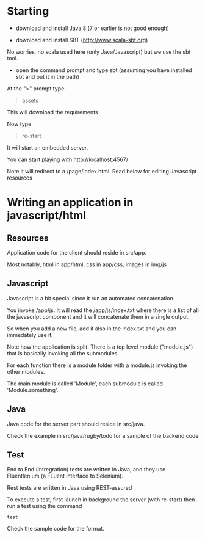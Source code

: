 # Starting

- download and install Java 8 (7 or earlier is not good enough)

- download and install SBT (http://www.scala-sbt.org)

No worries, no scala used here (only Java/Javascript) but we use the sbt tool.

- open the command prompt and type sbt (assuming you have installed sbt and put it in the path)

At the ">" prompt type: 

> assets

This will download the requirements

Now type

> re-start

It will start an embedded server.

You can start playing with http://localhost:4567/ 

Note it will redirect to a /page/index.html. Read below for editing Javascript resources

# Writing an application in javascript/html

## Resources

Application code for the client should reside in src/app. 

Most notably, html in app/html, css in app/css, images in img/js

## Javascript

Javascript is a bit special since it run an automated concatenation.

You invoke /app/js. It will read the /app/js/index.txt where there is a list of all the javascript component 
and it will concatenate them in a single output.

So when you add a new file, add it also in the index.txt and you can immedately use it.

Note how the application is split. There is a top level module ("module.js") that is basically invoking all the submodules.

For each function there is a module folder with a module.js invoking the other modules.

The main module is called 'Module', each submodule is called 'Module.something'.


## Java

Java code for the server part should reside in src/java.

Check the example in src/java/rugby/todo for a sample of the backend code

## Test

End to End (intregration) tests are written in Java, and they use Fluentlenium (a FLuent interface to Selenium).

Rest tests are written in Java using REST-assured

To execute a test, first launch in background the server (with re-start) then run a test using the command 

    test
    
Check the sample  code for the format.

